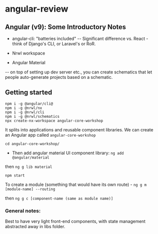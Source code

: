 # angular-review

## Angular (v9): Some Introductory Notes

- angular-cli: "batteries included"
  -- Significant difference vs. React - think of Django's CLI, or Laravel's or RoR.

- Nrwl workspace
- Angular Material

-- on top of setting up dev server etc., you can create schematics that let people auto-generate projects based on a schematic.

## Getting started

```
npm i -g @angular/cli@
npm i -g @nrwl/nx
npm i -g @nrwl/cli
npm i -g @nrwl/schematics
npx create-nx-workspace angular-core-workshop
```

It splits into applications and reusable component libraries. We can create an Angular app called `angular-core-workshop`

`cd angular-core-workshop/`

- Then add angular material UI component library:
  `ng add @angular/material`

then `ng g lib material`

`npm start`

To create a module (something that would have its own route) -
`ng g m [module-name] --routing`

then `ng g c [component-name (same as module name)]`

### General notes:

Best to have very light front-end components, with state management abstracted away in libs folder.
